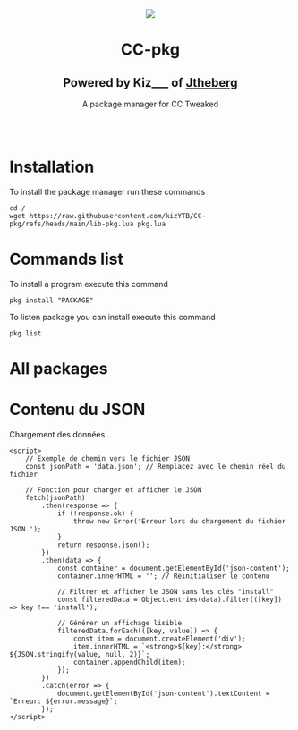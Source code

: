 <div align = "center">
  <img src = "https://www.jtheberg.cloud/assets/img/logo.png" />
  <h1>CC-pkg</h1>
  <h2>Powered by Kiz___ of <a href="https://jtheberg.cloud">Jtheberg</a></h2>
  <p>A package manager for CC Tweaked</p>
</div>
<br />
<br />

# Installation
To install the package manager run these commands
```
cd /
wget https://raw.githubusercontent.com/kizYTB/CC-pkg/refs/heads/main/lib-pkg.lua pkg.lua
```

# Commands list

To install a program execute this command

```
pkg install "PACKAGE"
```
To listen package you can install execute this command

```
pkg list
```

# All packages
<div>
    <h1>Contenu du JSON</h1>
    <div id="json-content">
        <p>Chargement des données...</p>
    </div>

    <script>
        // Exemple de chemin vers le fichier JSON
        const jsonPath = 'data.json'; // Remplacez avec le chemin réel du fichier

        // Fonction pour charger et afficher le JSON
        fetch(jsonPath)
            .then(response => {
                if (!response.ok) {
                    throw new Error('Erreur lors du chargement du fichier JSON.');
                }
                return response.json();
            })
            .then(data => {
                const container = document.getElementById('json-content');
                container.innerHTML = ''; // Réinitialiser le contenu

                // Filtrer et afficher le JSON sans les clés "install"
                const filteredData = Object.entries(data).filter(([key]) => key !== 'install');

                // Générer un affichage lisible
                filteredData.forEach(([key, value]) => {
                    const item = document.createElement('div');
                    item.innerHTML = `<strong>${key}:</strong> ${JSON.stringify(value, null, 2)}`;
                    container.appendChild(item);
                });
            })
            .catch(error => {
                document.getElementById('json-content').textContent = `Erreur: ${error.message}`;
            });
    </script>
</div>
